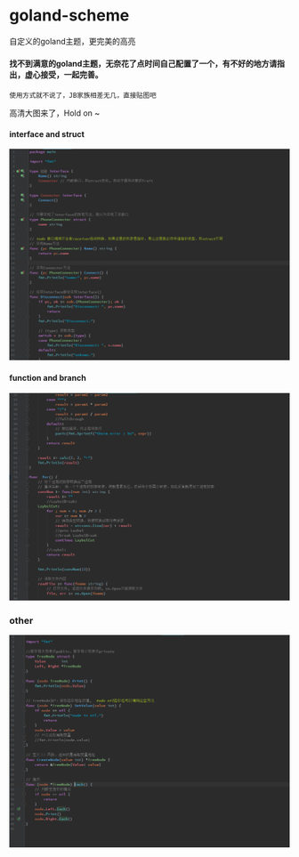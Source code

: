 # goland-scheme
自定义的goland主题，更完美的高亮

#### 找不到满意的goland主题，无奈花了点时间自己配置了一个，有不好的地方请指出，虚心接受，一起完善。

    使用方式就不说了，JB家族相差无几，直接贴图吧

高清大图来了，Hold on ~
#### interface and struct

![](./image/01.png)

#### function and branch

![](./image/02.png)

### other

![](./image/03.png)
